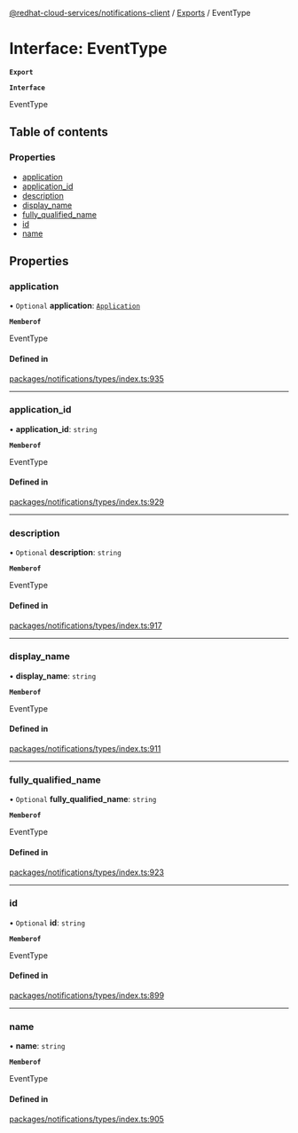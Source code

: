 [@redhat-cloud-services/notifications-client](../README.md) / [Exports](../modules.md) / EventType

# Interface: EventType

**`Export`**

**`Interface`**

EventType

## Table of contents

### Properties

- [application](EventType.md#application)
- [application\_id](EventType.md#application_id)
- [description](EventType.md#description)
- [display\_name](EventType.md#display_name)
- [fully\_qualified\_name](EventType.md#fully_qualified_name)
- [id](EventType.md#id)
- [name](EventType.md#name)

## Properties

### application

• `Optional` **application**: [`Application`](Application.md)

**`Memberof`**

EventType

#### Defined in

[packages/notifications/types/index.ts:935](https://github.com/RedHatInsights/javascript-clients/blob/master/packages/notifications/types/index.ts#L935)

___

### application\_id

• **application\_id**: `string`

**`Memberof`**

EventType

#### Defined in

[packages/notifications/types/index.ts:929](https://github.com/RedHatInsights/javascript-clients/blob/master/packages/notifications/types/index.ts#L929)

___

### description

• `Optional` **description**: `string`

**`Memberof`**

EventType

#### Defined in

[packages/notifications/types/index.ts:917](https://github.com/RedHatInsights/javascript-clients/blob/master/packages/notifications/types/index.ts#L917)

___

### display\_name

• **display\_name**: `string`

**`Memberof`**

EventType

#### Defined in

[packages/notifications/types/index.ts:911](https://github.com/RedHatInsights/javascript-clients/blob/master/packages/notifications/types/index.ts#L911)

___

### fully\_qualified\_name

• `Optional` **fully\_qualified\_name**: `string`

**`Memberof`**

EventType

#### Defined in

[packages/notifications/types/index.ts:923](https://github.com/RedHatInsights/javascript-clients/blob/master/packages/notifications/types/index.ts#L923)

___

### id

• `Optional` **id**: `string`

**`Memberof`**

EventType

#### Defined in

[packages/notifications/types/index.ts:899](https://github.com/RedHatInsights/javascript-clients/blob/master/packages/notifications/types/index.ts#L899)

___

### name

• **name**: `string`

**`Memberof`**

EventType

#### Defined in

[packages/notifications/types/index.ts:905](https://github.com/RedHatInsights/javascript-clients/blob/master/packages/notifications/types/index.ts#L905)
